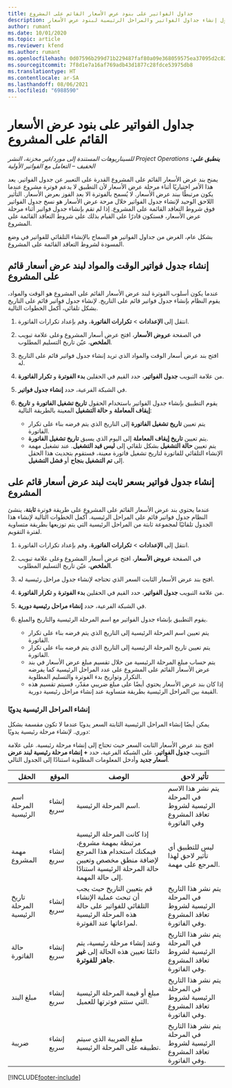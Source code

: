 ```yaml
---
title: جداول الفواتير على بنود عرض الأسعار القائم على المشروع
description: يقدم هذا الموضوع معلومات حول إنشاء جداول الفواتير والمراحل الرئيسية لبنود عرض الأسعار.
author: rumant
ms.date: 10/01/2020
ms.topic: article
ms.reviewer: kfend
ms.author: rumant
ms.openlocfilehash: 0d07596b299d71b229487faf80a09e368059575ea37095d2c82d35561d009c96
ms.sourcegitcommit: 7f8d1e7a16af769adb43d1877c28fdce53975db8
ms.translationtype: HT
ms.contentlocale: ar-SA
ms.lasthandoff: 08/06/2021
ms.locfileid: "6988590"
---
```

# <a name="invoice-schedules-on-project-based-quote-lines"></a>جداول الفواتير على بنود عرض الأسعار القائم على المشروع

_**ينطبق علي:** ‏‫Project Operations للسيناريوهات المستندة إلى مورد/غير مخزنة‬، ‏‫النشر الخفيف – التعامل مع الفواتير الأولية‬_

يمنح بند عرض الأسعار القائم على المشروع القدرة على التعبير عن جدول الفواتير. يعد هذا الأمر اختياريًا أثناء مرحلة عرض الأسعار لأن التطبيق لا يدعم فوترة مشروع عندما يكون مرتبطًا ببند عرض الأسعار. لا يُسمح بالفوترة الا بعد الفوز بعرض الأسعار. التأثير اللاحق الوحيد لإنشاء جدول الفواتير خلال مرحة عرض الأسعار هو نسخ جدول الفواتير فوق شروط التعاقد القائمة على المشروع. إذا لم تقم بإنشاء جدول فواتير أثناء مرحلة عرض الأسعار، فستكون قادرًا على القيام بذلك على شروط التعاقد القائمة على المشروع.

بشكل عام، الغرض من جداول الفواتير هو السماح بالإنشاء التلقائي للفواتير في وضع المسودة لشروط التعاقد القائمة على المشروع. 

## <a name="create-a-time-and-material-invoice-schedule-for-a-project-based-quote-line"></a>إنشاء جدول فواتير الوقت والمواد لبند عرض أسعار قائم على المشروع

عندما يكون أسلوب الفوترة لبند عرض الأسعار القائم على المشروع هو الوقت والمواد، يقوم النظام بإنشاء جدول فواتير قائم على التاريخ. لإنشاء جدول فواتير قائم على التاريخ بشكل تلقائي، أكمل الخطوات التالية.

1. انتقل إلى **الإعدادات** > **تكرارات الفاتورة**، وقم بإعداد تكرارات الفاتورة.
2. في الصفحة **عروض الأسعار**، افتح عرض أسعار المشروع وعلى علامة تبويب **الملخص**، عيّن تاريخ التسليم المطلوب.
3. افتح بند عرض أسعار الوقت والمواد الذي تريد إنشاء جدول فواتير قائم على التاريخ له. 
4. من علامة التبويب **جدول الفواتير**، حدد القيم في الحقلين **بدء الفوترة** و **تكرار الفاتورة**. 
5. في الشبكة الفرعية، حدد **إنشاء جدول فواتير**.
6. يقوم التطبيق بإنشاء جدول الفواتير باستخدام الحقول **تاريخ تشغيل الفاتورة** و **تاريخ إيقاف المعاملة** و **حالة التشغيل** المعينة بالطريقة التالية:

    - يتم تعيين **تاريخ تشغيل الفاتورة** إلى التاريخ الذي يتم فرضه بناء على تكرار الفاتورة.
    - يتم تعيين **تاريخ إيقاف المعاملة** إلى اليوم الذي يسبق **تاريخ تشغيل الفاتورة**.
    - يتم تعيين **حالة التشغيل** بشكل تلقائي إلى **ليس قيد التشغيل**. عند تشغيل مهمة الإنشاء التلقائي للفاتورة لتاريخ تشغيل فاتورة معينة، فستقوم بتحديث هذا الحقل إلى **تم التشغيل بنجاح** أو **فشل التشغيل**.

## <a name="create-a-fixed-price-invoice-schedule-for-a-project-based-quote-line"></a>إنشاء جدول فواتير بسعر ثابت لبند عرض أسعار قائم على المشروع

عندما يحتوي بند عرض الأسعار القائم على المشروع على طريقة فوترة **ثابتة**، ينشئ النظام جدول فواتير قائم على المراحل الرئيسية. أكمل الخطوات التالية لإنشاء هذا الجدول تلقائيًا لمجموعة ثابتة من المراحل الرئيسية التي يتم توزيعها بطريقة متساوية لفترة التقويم.

1. انتقل إلى **الإعدادات** > **تكرارات الفاتورة**، وقم بإعداد تكرارات الفاتورة.
2. في الصفحة **عروض الأسعار**، افتح عرض أسعار المشروع وعلى علامة تبويب **الملخص**، عيّن تاريخ التسليم المطلوب.
3. افتح بند عرض الأسعار الثابت السعر الذي تحتاجه لإنشاء جدول مراحل رئيسية له. 
4. من علامة التبويب **جدول الفواتير**، حدد القيم في الحقلين **بدء الفوترة** و **تكرار الفاتورة**. 
5. في الشبكة الفرعية، حدد **إنشاء مراحل رئيسية دورية‬**.
6. يقوم التطبيق بإنشاء جدول الفواتير مع اسم المرحلة الرئيسية والتاريخ والمبلغ.

    - يتم تعيين اسم المرحلة الرئيسية إلى التاريخ الذي يتم فرضه بناء على تكرار الفاتورة.
    - يتم تعيين تاريخ المرحلة الرئيسية إلى التاريخ الذي يتم فرضه بناء على تكرار الفاتورة.
    - يتم حساب مبلغ المرحلة الرئيسية من خلال تقسيم مبلغ عرض الأسعار في بند عرض الأسعار القائم على المشروع على عدد المراحل الرئيسية كما يفرضه التكرار وتواريخ بدء الفوترة والتسليم المطلوبة.
    - إذا كان بند عرض الأسعار يحتوي أيضًا على مبلغ ضريبي مقدّر، فسيتم تقسيم هذه القيمة بين المراحل الرئيسية بطريقة متساوية عند إنشاء مراحل رئيسية دورية.

### <a name="manually-create-milestones"></a>إنشاء المراحل الرئيسية يدويًا

يمكن أيضًا إنشاء المراحل الرئيسية الثابتة السعر يدويًا عندما لا تكون مقسمة بشكل دوري. لإنشاء مرحلة رئيسية يدويًا:

افتح بند عرض الأسعار الثابت السعر حيث تحتاج إلى إنشاء مرحلة رئيسية. على علامة التبويب **جدول الفواتير**، على الشبكة الفرعية، حدد **+ إنشاء مرحلة رئيسية لبند عرض أسعار جديد‬** وأدخل المعلومات المطلوبة استنادًا إلى الجدول التالي.

| **الحقل** | **الموقع** | **الوصف** | **تأثير لاحق** |
| --- | --- | --- | --- |
| اسم المرحلة الرئيسية | إنشاء سريع | اسم المرحلة الرئيسية. | يتم نشر هذا الاسم في المرحلة الرئيسية لشروط تعاقد المشروع وفي الفاتورة |
| مهمة المشروع | إنشاء سريع | إذا كانت المرحلة الرئيسية مرتبطة بمهمة مشروع، فيمكنك استخدام هذا المرجع لإضافة منطق مخصص وتعيين حالة المرحلة الرئيسية استنادًا إلى حالة المهمة. | ليس للتطبيق أي تأثير لاحق لهذا المرجع على مهمة. |
| تاريخ المرحلة الرئيسية | إنشاء سريع | قم بتعيين التاريخ حيث يجب أن تبحث عملية الإنشاء التلقائي للفواتير على حالة هذه المرحلة الرئيسية لمراعاتها عند الفوترة. | يتم نشر هذا التاريخ في المرحلة الرئيسية لشروط تعاقد المشروع وفي الفاتورة. |
| حالة الفاتورة | إنشاء سريع | وعند إنشاء مرحلة رئيسية، يتم دائمًا تعيين هذه الحالة إلى **غير جاهز للفوترة**. | يتم نشر هذا التاريخ في المرحلة الرئيسية لشروط تعاقد المشروع وفي الفاتورة. |
| مبلغ البند | إنشاء سريع | مبلغ أو قيمة المرحلة الرئيسية التي ستتم فوترتها للعميل. | يتم نشر هذا التاريخ في المرحلة الرئيسية لشروط تعاقد المشروع وفي الفاتورة. |
| ضريبة | إنشاء سريع | مبلغ الضريبة الذي سيتم تطبيقه على المرحلة الرئيسية. | يتم نشر هذا التاريخ في المرحلة الرئيسية لشروط تعاقد المشروع وفي الفاتورة. |


[!INCLUDE[footer-include](../includes/footer-banner.md)]